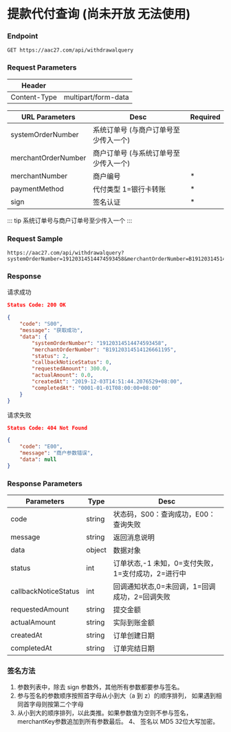 # 提款代付查询 (尚未开放 无法使用)

### Endpoint

```
GET https://aac27.com/api/withdrawalquery
```

### Request Parameters

| Header                |                            |
| --------------------- | -------------------------- |
| Content-Type          | multipart/form-data        |


| URL Parameters        |Desc                                     |Required |
| --------------------- | --------------------------              |-------  |
| systemOrderNumber     | 系统订单号 (与商户订单号至少传入一个)      |         |
| merchantOrderNumber   | 商户订单号 (与系统订单号至少传入一个)      |         |
| merchantNumber        | 商户编号                                 | *       |
| paymentMethod         | 代付类型    1=银行卡转账                  | *       |
| sign                  | 签名认证                                 | *       |

::: tip 
系统订单号与商户订单号至少传入一个
:::

### Request Sample

```
https://aac27.com/api/withdrawalquery?systemOrderNumber=19120314514474593458&merchantOrderNumber=B19120314514126661195&merchantNumber=10001&paymentMethod=1&sign=3A4B004088274603B592C8F9A82008AD
```

### Response

请求成功
```json
Status Code: 200 OK

{
    "code": "S00",
    "message": "获取成功",
    "data": {
        "systemOrderNumber": "19120314514474593458",
        "merchantOrderNumber": "B19120314514126661195",
        "status": 2,
        "callbackNoticeStatus": 0,
        "requestedAmount": 300.0,
        "actualAmount": 0.0,
        "createdAt": "2019-12-03T14:51:44.2076529+08:00",
        "completedAt": "0001-01-01T08:00:00+08:00"
    }
}
```


请求失败

```json
Status Code: 404 Not Found

{
    "code": "E00",
    "message": "商户参数错误",
    "data": null
}
```

### Response Parameters

| Parameters            | Type                                    | Desc                                                 |
| --------------------- | --------------------------              | -----------------------------------                  |
| code                  | string                                  | 状态码，S00：查询成功，E00：查询失败                    |
| message               | string                                  | 返回消息说明                                          |
| data                  | object                                  | 数据对象                                              |
| status                | int                                     | 订单状态,-1 未知，0=支付失败，1=支付成功，2=进行中       |
| callbackNoticeStatus  | int                                     | 回调通知状态,0=未回调，1=回调成功，2=回调失败            |
| requestedAmount       | string                                  | 提交金额                                              |
| actualAmount          | string                                  | 实际到账金额                                          |
| createdAt             | string                                  | 订单创建日期                                          |
| completedAt           | string                                  | 订单完结日期                                          |

### 签名方法

1. 参数列表中，除去 sign 参数外，其他所有参数都要参与签名。 
2. 参与签名的参数顺序按照首字母从小到大（a 到 z）的顺序排列， 如果遇到相同首字母则按第二个字母
3. 从小到大的顺序排列，以此类推。如果参数值为空则不参与签名，merchantKey参数追加到所有参数最后。 4、 签名以 MD5 32位大写加密。